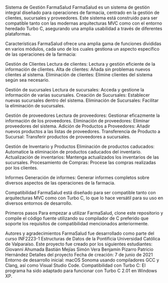 Sistema de Gestión FarmaSalud
FarmaSalud es un sistema de gestión integral diseñado para operaciones de farmacia, centrado en la gestión de clientes, sucursales y proveedores. Este sistema está construido para ser compatible tanto con las modernas arquitecturas MVC como con el entorno heredado Turbo C, asegurando una amplia usabilidad a través de diferentes plataformas.

Características
FarmaSalud ofrece una amplia gama de funciones divididas en varios módulos, cada uno de los cuales gestiona un aspecto específico de las operaciones de la farmacia:

Gestión de Clientes
	Lectura de clientes: Lectura y gestión eficiente de la información de clientes.
	Alta de clientes: Añada sin problemas nuevos clientes al sistema.
	Eliminación de clientes: Elimine clientes del sistema según sea necesario.

Gestión de sucursales
	Lectura de sucursales: Acceda y gestione la información de varias sucursales.
	Creación de Sucursales: Establecer nuevas sucursales dentro del sistema.
	Eliminación de Sucursales: Facilitar la eliminación de sucursales.

Gestión de proveedores
	Lectura de proveedores: Gestionar eficazmente la información de los proveedores.
	Eliminación de proveedores: Eliminar proveedores del sistema.
	Adición de Productos a Proveedores: Añadir nuevos productos a las listas de proveedores.
	Transferencia de Producto a Sucursal: Transferir productos de proveedores a sucursales.

Gestión de Inventario y Productos
	Eliminación de productos caducados: Automatice la eliminación de productos caducados del inventario.
	Actualización de inventarios: Mantenga actualizados los inventarios de las sucursales.
	Procesamiento de Compras: Procese las compras realizadas por los clientes.

Informes
	Generación de informes: Generar informes completos sobre diversos aspectos de las operaciones de la farmacia.

Compatibilidad
	FarmaSalud está diseñado para ser compatible tanto con arquitecturas MVC como con Turbo C, lo que lo hace versátil para su uso en diversos entornos de desarrollo.

Primeros pasos
	Para empezar a utilizar FarmaSalud, clone este repositorio y compile el código fuente utilizando su compilador de C preferido que soporte los requisitos de compatibilidad mencionados 	anteriormente.

Autores y agradecimientos
	FarmaSalud fue desarrollado como parte del curso INF2223-1 Estructuras de Datos de la Pontificia Universidad Católica de Valparaíso. Este proyecto fue creado por los siguientes 		estudiantes:
	Giovanni Ahumada
	Bastián Mejías
	Simón Vera
	Benjamín Pizarro
	Patricio Hernández
Detalles del proyecto
	Fecha de creación: 7 de junio de 2021
	Entorno de desarrollo inicial: macOS Sonoma usando compiladores GCC y Clang, así como Visual Studio Code.
	Compatibilidad con Turbo C: El programa ha sido adaptado para funcionar con Turbo C 2.01 en Windows XP.
